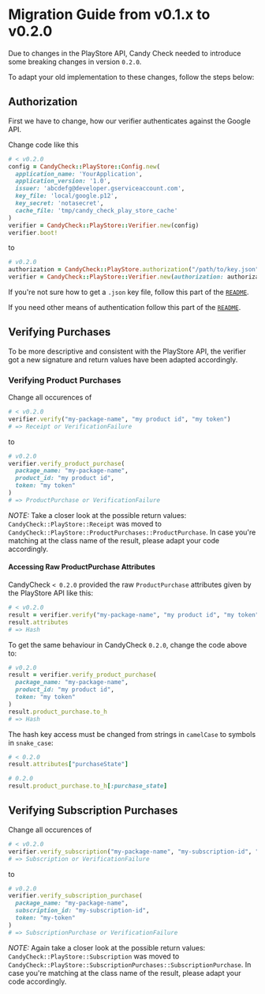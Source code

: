 # Migration Guide from v0.1.x to v0.2.0

Due to changes in the PlayStore API, Candy Check needed to introduce some breaking changes in version `0.2.0`.

To adapt your old implementation to these changes, follow the steps below:

## Authorization

First we have to change, how our verifier authenticates against the Google API.

Change code like this

```ruby
# < v0.2.0
config = CandyCheck::PlayStore::Config.new(
  application_name: 'YourApplication',
  application_version: '1.0',
  issuer: 'abcdefg@developer.gserviceaccount.com',
  key_file: 'local/google.p12',
  key_secret: 'notasecret',
  cache_file: 'tmp/candy_check_play_store_cache'
)
verifier = CandyCheck::PlayStore::Verifier.new(config)
verifier.boot!
```

to

```ruby
# v0.2.0
authorization = CandyCheck::PlayStore.authorization("/path/to/key.json")
verifier = CandyCheck::PlayStore::Verifier.new(authorization: authorization)
```

If you're not sure how to get a `.json` key file, follow this part of the [`README`](/README.md#getting-the-json-key-file).

If you need other means of authentication follow this part of the [`README`](/README.md#building-an-authorization-object).

## Verifying Purchases

To be more descriptive and consistent with the PlayStore API, the verifier got a new signature and return values have been adapted accordingly.

### Verifying Product Purchases

Change all occurences of

```ruby
# < v0.2.0
verifier.verify("my-package-name", "my product id", "my token")
# => Receipt or VerificationFailure
```

to

```ruby
# v0.2.0
verifier.verify_product_purchase(
  package_name: "my-package-name",
  product_id: "my product id",
  token: "my token"
)
# => ProductPurchase or VerificationFailure
```

*NOTE:* Take a closer look at the possible return values: `CandyCheck::PlayStore::Receipt` was moved to `CandyCheck::PlayStore::ProductPurchases::ProductPurchase`. In case you're matching at the class name of the result, please adapt your code accordingly.

#### Accessing Raw ProductPurchase Attributes

CandyCheck `< 0.2.0` provided the raw `ProductPurchase` attributes given by the PlayStore API like this:

```ruby
# < v0.2.0
result = verifier.verify("my-package-name", "my product id", "my token")
result.attributes
# => Hash
```

To get the same behaviour in CandyCheck `0.2.0`, change the code above to:

```ruby
# v0.2.0
result = verifier.verify_product_purchase(
  package_name: "my-package-name",
  product_id: "my product id",
  token: "my token"
)
result.product_purchase.to_h
# => Hash
```

The hash key access must be changed from strings in `camelCase` to symbols in `snake_case`:

```ruby
# < 0.2.0
result.attributes["purchaseState"]

# 0.2.0
result.product_purchase.to_h[:purchase_state]
```

## Verifying Subscription Purchases

Change all occurences of

```ruby
# < v0.2.0
verifier.verify_subscription("my-package-name", "my-subscription-id", "my-token")
# => Subscription or VerificationFailure
```

to

```ruby
# v0.2.0
verifier.verify_subscription_purchase(
  package_name: "my-package-name",
  subscription_id: "my-subscription-id",
  token: "my-token"
)
# => SubscriptionPurchase or VerificationFailure
```

*NOTE:* Again take a closer look at the possible return values: `CandyCheck::PlayStore::Subscription` was moved to `CandyCheck::PlayStore::SubscriptionPurchases::SubscriptionPurchase`. In case you're matching at the class name of the result, please adapt your code accordingly.
